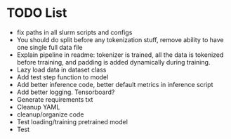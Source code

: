 # TODO List
* fix paths in all slurm scripts and configs
* You should do split before any tokenization stuff, remove ability to have one single full data file
* Explain pipeline in readme: tokenizer is trained, all the data is tokenized before trraining, and padding is added dynamically during training.
* Lazy load data in dataset class
* Add test step function to model
* Add better inference code, better default metrics in inference script
* Add better logging. Tensorboard?
* Generate requirements txt
* Cleanup YAML
* cleanup/organize code
* Test loading/training pretrained model
* Test